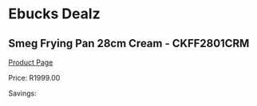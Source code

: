 
# Ebucks Dealz
## Smeg Frying Pan 28cm Cream - CKFF2801CRM
[Product Page](https://www.ebucks.com/web/shop/productSelected.do?prodId=1170695305&catId=704983235)

Price: R1999.00

Savings: 


	
